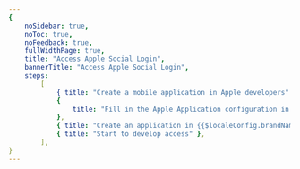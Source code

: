 ```yaml
---
{
    noSidebar: true,
    noToc: true,
    noFeedback: true,
    fullWidthPage: true,
    title: "Access Apple Social Login",
    bannerTitle: "Access Apple Social Login",
    steps:
        [
            { title: "Create a mobile application in Apple developers" },
            {
                title: "Fill in the Apple Application configuration in {{$localeConfig.brandName}}",
            },
            { title: "Create an application in {{$localeConfig.brandName}}" },
            { title: "Start to develop access" },
        ],
}
---
```


<IntegrationDetail backLink="/guides/connections/social"/>
